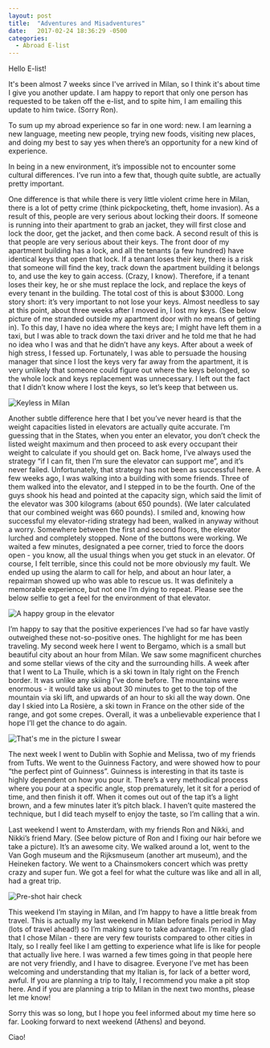 ```yaml
---
layout: post
title:  "Adventures and Misadventures"
date:   2017-02-24 18:36:29 -0500
categories:
  - Abroad E-list
---
```


Hello E-list!

It's been almost 7 weeks since I've arrived in Milan, so I think it's about
time I give you another update. I am happy to report that only one person has
requested to be taken off the e-list, and to spite him, I am emailing this
update to him twice. (Sorry Ron).

To sum up my abroad experience so far in one word: new. I am learning a new
language, meeting new people, trying new foods, visiting new places, and doing
my best to say yes when there’s an opportunity for a new kind of experience.

In being in a new environment, it’s impossible not to encounter some cultural
differences. I’ve run into a few that, though quite subtle, are actually pretty
important.

One difference is that while there is very little violent crime here in Milan,
there is a lot of petty crime (think pickpocketing, theft, home invasion). As a
result of this, people are very serious about locking their doors. If someone
is running into their apartment to grab an jacket, they will first close and
lock the door, get the jacket, and then come back. A second result of this is
that people are very serious about their keys. The front door of my apartment
building has a lock, and all the tenants (a few hundred) have identical keys
that open that lock. If a tenant loses their key, there is a risk that someone
will find the key, track down the apartment building it belongs to, and use the
key to gain access. (Crazy, I know). Therefore, if a tenant loses their key, he
or she must replace the lock, and replace the keys of every tenant in the
building. The total cost of this is about $3000. Long story short: it’s very
important to not lose your keys. Almost needless to say at this point, about
three weeks after I moved in, I lost my keys. (See below picture of me
stranded outside my apartment door with no means of getting in). To this day, I
have no idea where the keys are; I might have left them in a taxi, but I was
able to track down the taxi driver and he told me that he had no idea who I was
and that he didn’t have any keys. After about a week of high stress, I fessed
up. Fortunately, I was able to persuade the housing manager that since I lost
the keys very far away from the apartment, it is very unlikely that someone
could figure out where the keys belonged, so the whole lock and keys
replacement was unnecessary. I left out the fact that I didn’t know where I
lost the keys, so let’s keep that between us.

<img src="/assets/blog/img/1 - Keyless in Milan.jpg"
     alt="Keyless in Milan">

Another subtle difference here that I bet you’ve never heard is that the weight
capacities listed in elevators are actually quite accurate. I’m guessing that
in the States, when you enter an elevator, you don’t check the listed weight
maximum and then proceed to ask every occupant their weight to calculate if you
should get on. Back home, I’ve always used the strategy “if I can fit, then I’m
sure the elevator can support me”, and it’s never failed. Unfortunately, that
strategy has not been as successful here. A few weeks ago, I was walking into a
building with some friends. Three of them walked into the elevator, and I
stepped in to be the fourth. One of the guys shook his head and pointed at the
capacity sign, which said the limit of the elevator was 300 kilograms (about
650 pounds). (We later calculated that our combined weight was 660 pounds). I
smiled and, knowing how successful my elevator-riding strategy had been, walked
in anyway without a worry. Somewhere between the first and second floors, the
elevator lurched and completely stopped. None of the buttons were working. We
waited a few minutes, designated a pee corner, tried to force the doors open -
you know, all the usual things when you get stuck in an elevator. Of course, I
felt terrible, since this could not be more obviously my fault. We ended up
using the alarm to call for help, and about an hour later, a repairman showed
up who was able to rescue us. It was definitely a memorable experience, but not
one I’m dying to repeat. Please see the below selfie to get a feel for the
environment of that elevator.

<img src="/assets/blog/img/2 - A happy group in the elevator.jpg"
     alt="A happy group in the elevator">

I’m happy to say that the positive experiences I’ve had so far have vastly
outweighed these not-so-positive ones. The highlight for me has been traveling.
My second week here I went to Bergamo, which is a small but beautiful city
about an hour from Milan. We saw some magnificent churches and some stellar
views of the city and the surrounding hills. A week after that I went to La
Thuile, which is a ski town in Italy right on the French border. It was unlike
any skiing I’ve done before. The mountains were enormous - it would take us
about 30 minutes to get to the top of the mountain via ski lift, and upwards of
an hour to ski all the way down. One day I skied into La Rosière, a ski town in
France on the other side of the range, and got some crepes. Overall, it was a
unbelievable experience that I hope I’ll get the chance to do again.

<img src="/assets/blog/img/3 - That's me in the picture I swear.jpg"
     alt="That's me in the picture I swear">

The next week I went to Dublin with Sophie and Melissa, two of my friends from
Tufts. We went to the Guinness Factory, and were showed how to pour “the
perfect pint of Guinness”. Guinness is interesting in that its taste is highly
dependent on how you pour it. There’s a very methodical process where you pour
at a specific angle, stop prematurely, let it sit for a period of time, and
then finish it off. When it comes out out of the tap it’s a light brown, and a
few minutes later it’s pitch black. I haven’t quite mastered the technique, but
I did teach myself to enjoy the taste, so I’m calling that a win.

Last weekend I went to Amsterdam, with my friends Ron and Nikki, and Nikki’s
friend Mary. (See below picture of Ron and I fixing our hair before we take
a picture). It’s an awesome city. We walked around a lot, went to the Van Gogh
museum and the Rijksmuseum (another art museum), and the Heineken factory. We
went to a Chainsmokers concert which was pretty crazy and super fun. We got a
feel for what the culture was like and all in all, had a great trip.

<img src="/assets/blog/img/4 - Pre-shot hair check.jpg"
     alt="Pre-shot hair check">

This weekend I’m staying in Milan, and I’m happy to have a little break from
travel. This is actually my last weekend in Milan before finals period in May
(lots of travel ahead!) so I’m making sure to take advantage. I’m really glad
that I chose Milan - there are very few tourists compared to other cities in
Italy, so I really feel like I am getting to experience what life is like for
people that actually live here. I was warned a few times going in that people
here are not very friendly, and I have to disagree. Everyone I’ve met has been
welcoming and understanding that my Italian is, for lack of a better word,
awful. If you are planning a trip to Italy, I recommend you make a pit stop
here. And if you are planning a trip to Milan in the next two months, please
let me know!

Sorry this was so long, but I hope you feel informed about my time here so far.
Looking forward to next weekend (Athens) and beyond.

Ciao!
